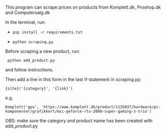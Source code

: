 This program can scrape prices on products from Komplett.dk, Proshop.dk and Computersalg.dk

In the terminal, run:
-     pip install -r requirements.txt
-     python scraping.py

Before scraping a new product, run:

     python add_product.py
and follow instructions.

Then add a line in this form in the last if-statement in scraping.py:

    {site}('{category}', '{link}')
e.g.

    Komplett('gpu', 'https://www.komplett.dk/product/1135037/hardware/pc-komponenter/grafikkort/msi-geforce-rtx-2080-super-gaming-x-trio')
OBS: make sure the category and product name has been created with add_product.py

